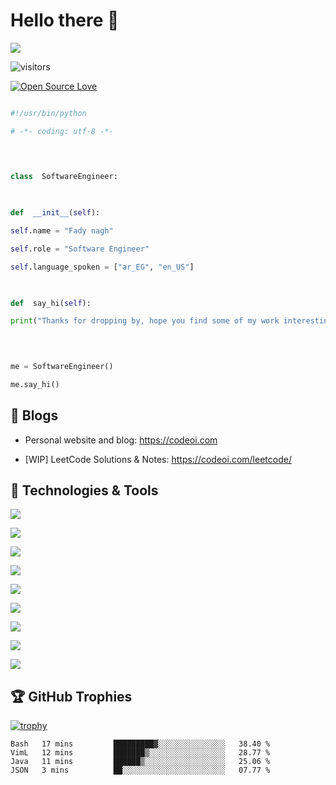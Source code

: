 # Hello there 👋

  ![](https://github.com/fady0/fady0/blob/main/header_1.png)

![visitors](https://visitor-badge.laobi.icu/badge?page_id=fady0.fady0)

[![Open Source Love](https://badges.frapsoft.com/os/v1/open-source.svg?v=102)](https://github.com/ellerbrock/open-source-badge/)

  
  

```python

#!/usr/bin/python

# -*- coding: utf-8 -*-

  
  

class  SoftwareEngineer:

  

def  __init__(self):

self.name = "Fady nagh"

self.role = "Software Engineer"

self.language_spoken = ["ar_EG", "en_US"]

  

def  say_hi(self):

print("Thanks for dropping by, hope you find some of my work interesting.")

  
  

me = SoftwareEngineer()

me.say_hi()

```

  

## 📝 Blogs

  

- Personal website and blog: https://codeoi.com

- [WIP] LeetCode Solutions & Notes: https://codeoi.com/leetcode/

  
  

## 🔧 Technologies & Tools

  

![](https://img.shields.io/badge/OS-Linux-informational?style=flat&logo=linux&logoColor=white&color=6aa6f8)

![](https://img.shields.io/badge/OS-macos-informational?style=flat&logo=macos&logoColor=white&color=6aa6f8)

![](https://img.shields.io/badge/Editor-vim-informational?style=flat&logo=vim&logoColor=white&color=6aa6f8)

![](https://img.shields.io/badge/Code-Python-informational?style=flat&logo=python&logoColor=white&color=6aa6f8)

![](https://img.shields.io/badge/Code-Java-informational?style=flat&logo=java&logoColor=white&color=6aa6f8)

![](https://img.shields.io/badge/Code-Golang-informational?style=flat&logo=go&logoColor=white&color=6aa6f8)

![](https://img.shields.io/badge/Shell-Bash-informational?style=flat&logo=gnu-bash&logoColor=white&color=6aa6f8)

![](https://img.shields.io/badge/Tools-PostgreSQL-informational?style=flat&logo=postgresql&logoColor=white&color=6aa6f8)

![](https://img.shields.io/badge/Tools-Docker-informational?style=flat&logo=docker&logoColor=white&color=6aa6f8)
 
  

<!-- ## &#x1f4c8; GitHub Stats

  
<a href="https://github.com/fady0/fady0">

<img align="center" src="https://github-readme-stats.vercel.app/api/top-langs/?username=fady0&hide=c%2B%2B,c,matlab,assembly&title_color=6aa6f8&text_color=8a919a&icon_color=6aa6f8&bg_color=22272e" alt="fady0's GitHub Stats" />

</a>
  

<a href="https://github.com/fady0/fady0">

<img align="center" src="https://github-readme-stats.vercel.app/api?username=fady0&show_icons=true&line_height=27&count_private=true&title_color=6aa6f8&text_color=8a919a&icon_color=6aa6f8&bg_color=22272e" alt="fady0's GitHub Stats" />

</a> -->

  
## 🏆 GitHub Trophies

  

[![trophy](https://github-profile-trophy.vercel.app/?username=fady0&theme=nord&column=7)](https://github.com/ryo-ma/github-profile-trophy)


<!--START_SECTION:waka-->

```text
Bash   17 mins         █████████▓░░░░░░░░░░░░░░░   38.40 %
VimL   12 mins         ███████▒░░░░░░░░░░░░░░░░░   28.77 %
Java   11 mins         ██████▒░░░░░░░░░░░░░░░░░░   25.06 %
JSON   3 mins          ██░░░░░░░░░░░░░░░░░░░░░░░   07.77 %
```

<!--END_SECTION:waka-->
